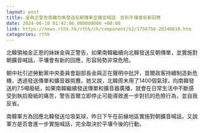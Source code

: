 ```yaml
---
layout: post
title: 金與正警告南韓勿再發送反朝傳單並擴音喊話　否則平壤會有新回應
date: 2024-06-10 01:42:06.000000000 +08:00
link: https://news.rthk.hk/rthk/ch/component/k2/1756756-20240610.htm
categories: rthk
---
```


北韓領袖金正恩的妹妹金與正警告，如果南韓繼續向北韓發送反朝傳單，並實施對朝擴音喊話，平壤會有新的回應，形容局勢非常危險。

朝中社引述勞動黨中央委員會副部長金與正在聲明中批評，首爾政客持續制造新危機，透過發送傳單和擴音器挑釁。她又說，北韓周末用了1400個氣球，向南韓發送約7.5噸廢紙，如果南韓繼續發送傳單和擴音器廣播，就會在日常生活中不斷感受到執拾廢紙的痛苦，警告首爾立即停止可能導致進一步對抗的危險行為，並自我反省。

南韓軍方為回應北韓發送垃圾氣球，昨日下午在前線地區實施對朝擴音喊話，又說軍方是否會進一步實施喊話，完全取決於平壤今後的行動。
